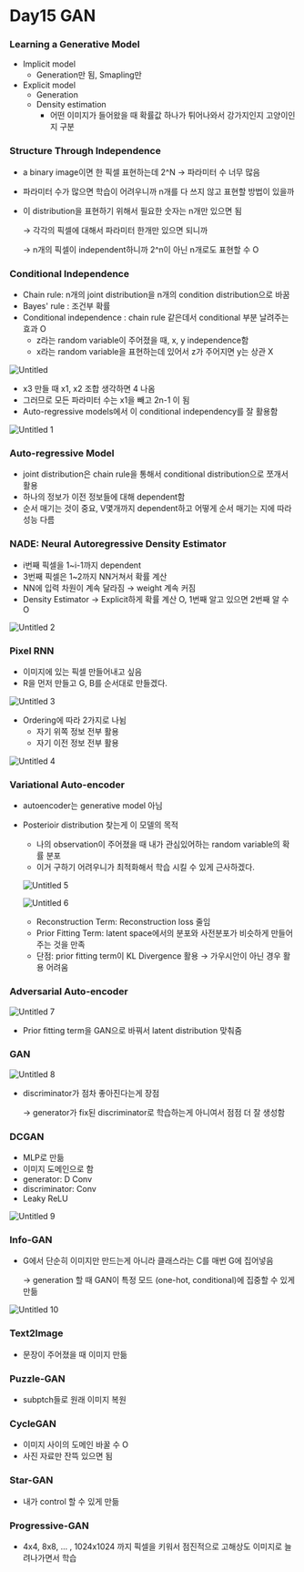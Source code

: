 # Day15 GAN

### Learning a Generative Model

- Implicit model
    - Generation만 됨, Smapling만
- Explicit model
    - Generation
    - Density estimation
        - 어떤 이미지가 들어왔을 때 확률값 하나가 튀어나와서 강가지인지 고양이인지 구분

### Structure Through Independence

- a binary image이면 한 픽셀 표현하는데 2^N → 파라미터 수 너무 많음
- 파라미터 수가 많으면 학습이 어려우니까 n개를 다 쓰지 않고 표현할 방법이 있을까
- 이 distribution을 표현하기 위해서 필요한 숫자는 n개만 있으면 됨

    → 각각의 픽셀에 대해서 파라미터 한개만 있으면 되니까

    → n개의 픽셀이 independent하니까 2^n이 아닌 n개로도 표현할 수 O

### Conditional Independence

- Chain rule: n개의 joint distribution을 n개의 condition distribution으로 바꿈
- Bayes' rule : 조건부 확률
- Conditional independence : chain rule 같은데서 conditional 부분 날려주는 효과 O
    - z라는 random variable이 주어졌을 때, x, y independence함
    - x라는 random variable을 표현하는데 있어서 z가 주어지면 y는 상관 X

![Untitled](https://user-images.githubusercontent.com/73166743/107034192-b9673b00-67f9-11eb-946d-0f2012c9d24d.png)

- x3 만들 때 x1, x2 조합 생각하면 4 나옴
- 그러므로 모든 파라미터 수는 x1을 빼고 2n-1 이 됨
- Auto-regressive models에서 이 conditional independency를 잘 활용함

![Untitled 1](https://user-images.githubusercontent.com/73166743/107034202-bcfac200-67f9-11eb-83c7-87815152b1c8.png)

### Auto-regressive Model

- joint distribution은 chain rule을 통해서 conditional distribution으로 쪼개서 활용
- 하나의 정보가 이전 정보들에 대해 dependent함
- 순서 매기는 것이 중요, V몇개까지 dependent하고 어떻게 순서 매기는 지에 따라 성능 다름

### NADE: Neural Autoregressive Density Estimator

- i번째 픽셀을 1~i-1까지 dependent
- 3번째 픽셀은 1~2까지 NN거쳐서 확률 계산
- NN에 입력 차원이 계속 달라짐 → weight 계속 커짐
- Density Estimator → Explicit하게 확률 계산 O, 1번째 알고 있으면 2번째 알 수 O

![Untitled 2](https://user-images.githubusercontent.com/73166743/107034207-be2bef00-67f9-11eb-95c7-c42ad362df46.png)

### Pixel RNN

- 이미지에 있는 픽셀 만들어내고 싶음
- R을 먼저 만들고 G, B를 순서대로 만들겠다.

![Untitled 3](https://user-images.githubusercontent.com/73166743/107034208-bec48580-67f9-11eb-90b8-cf8acc443192.png)

- Ordering에 따라 2가지로 나뉨
    - 자기 위쪽 정보 전부 활용
    - 자기 이전 정보 전부 활용

![Untitled 4](https://user-images.githubusercontent.com/73166743/107034209-bec48580-67f9-11eb-9df1-ab8c9481b85b.png)

### Variational Auto-encoder

- autoencoder는 generative model 아님
- Posterioir distribution 찾는게 이 모델의 목적
    - 나의 observation이 주어졌을 때 내가 관심있어하는 random variable의 확률 분포
    - 이거 구하기 어려우니가 최적화해서 학습 시킬 수 있게 근사하겠다.

    ![Untitled 5](https://user-images.githubusercontent.com/73166743/107034213-bff5b280-67f9-11eb-875a-cf60e135dde0.png)

    ![Untitled 6](https://user-images.githubusercontent.com/73166743/107034216-bff5b280-67f9-11eb-89fb-d916a92d99cc.png)

    - Reconstruction Term: Reconstruction loss 줄임
    - Prior Fitting Term: latent space에서의 분포와 사전분포가 비슷하게 만들어주는 것을 만족
    - 단점: prior fitting term이 KL Divergence 활용 → 가우시안이 아닌 경우 활용 어려움

### Adversarial Auto-encoder

![Untitled 7](https://user-images.githubusercontent.com/73166743/107034217-c08e4900-67f9-11eb-878c-68b5f1c87424.png)

- Prior fitting term을 GAN으로 바꿔서 latent distribution 맞춰줌

### GAN

![Untitled 8](https://user-images.githubusercontent.com/73166743/107034219-c126df80-67f9-11eb-84df-66f5b9b17c0c.png)

- discriminator가 점차 좋아진다는게 장점

    → generator가 fix된 discriminator로 학습하는게 아니여서 점점 더 잘 생성함

### DCGAN

- MLP로 만듦
- 이미지 도메인으로 함
- generator: D Conv
- discriminator: Conv
- Leaky ReLU

![Untitled 9](https://user-images.githubusercontent.com/73166743/107034220-c126df80-67f9-11eb-9b9f-e43217f08fe9.png)

### Info-GAN

- G에서 단순히 이미지만 만드는게 아니라 클래스라는 C를 매번 G에 집어넣음

    → generation 할 때 GAN이 특정 모드 (one-hot, conditional)에 집중할 수 있게 만듦

![Untitled 10](https://user-images.githubusercontent.com/73166743/107034222-c1bf7600-67f9-11eb-8b49-a5b2cb5e092f.png)

### Text2Image

- 문장이 주어졌을 때 이미지 만듦

### Puzzle-GAN

- subptch들로 원래 이미지 복원

### CycleGAN

- 이미지 사이의 도메인 바꿀 수 O
- 사진 자료만 잔뜩 있으면 됨

### Star-GAN

- 내가 control 할 수 있게 만듦

### Progressive-GAN

- 4x4, 8x8, ... , 1024x1024 까지 픽셀을 키워서 점진적으로 고해상도 이미지로 늘려나가면서 학습